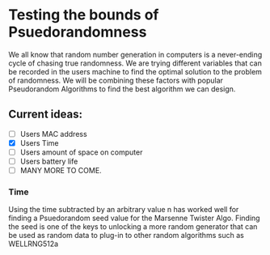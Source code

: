 # Testing the bounds of Psuedorandomness

We all know that random number generation in computers is a never-ending cycle of chasing
true randomness. We are trying different variables that can be recorded in the users
machine to find the optimal solution to the problem of randomness. We will be combining
these factors with popular Pseudorandom Algorithms to find the best algorithm we can design.

## Current ideas:

- [ ] Users MAC address
- [x] Users Time
- [ ] Users amount of space on computer
- [ ] Users battery life
- [ ] MANY MORE TO COME.

### Time

Using the time subtracted by an arbitrary value n has worked well for finding a
Psuedorandom seed value for the Marsenne Twister Algo. Finding the seed is one of the
keys to unlocking a more random generator that can be used as random data to plug-in to
other random algorithms such as WELLRNG512a
